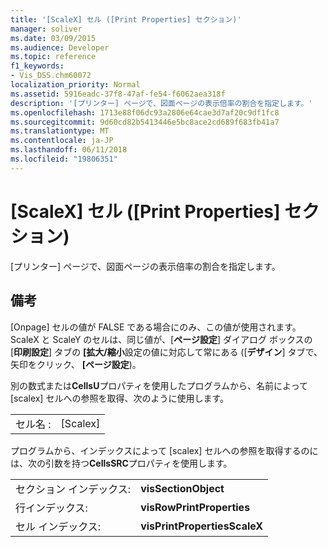 ```yaml
---
title: '[ScaleX] セル ([Print Properties] セクション)'
manager: soliver
ms.date: 03/09/2015
ms.audience: Developer
ms.topic: reference
f1_keywords:
- Vis_DSS.chm60072
localization_priority: Normal
ms.assetid: 5916eadc-37f8-47af-fe54-f6062aea318f
description: '[プリンター] ページで、図面ページの表示倍率の割合を指定します。'
ms.openlocfilehash: 1713e88f06dc93a2806e64cae3d7af20c9df1fc8
ms.sourcegitcommit: 9d60cd82b5413446e5bc8ace2cd689f683fb41a7
ms.translationtype: MT
ms.contentlocale: ja-JP
ms.lasthandoff: 06/11/2018
ms.locfileid: "19806351"
---
```

# <a name="scalex-cell-print-properties-section"></a>[ScaleX] セル ([Print Properties] セクション)

[プリンター] ページで、図面ページの表示倍率の割合を指定します。
  
## <a name="remarks"></a>備考

[Onpage] セルの値が FALSE である場合にのみ、この値が使用されます。 ScaleX と ScaleY のセルは、同じ値が、[**ページ設定**] ダイアログ ボックスの [**印刷設定**] タブの **[拡大/縮小**設定の値に対応して常にある ([**デザイン**] タブで、矢印をクリック、 **[ページ設定**)。 
  
別の数式または**CellsU**プロパティを使用したプログラムから、名前によって [scalex] セルへの参照を取得、次のように使用します。 
  
|||
|:-----|:-----|
|セル名 :  <br/> |[Scalex]  <br/> |
   
プログラムから、インデックスによって [scalex] セルへの参照を取得するのには、次の引数を持つ**CellsSRC**プロパティを使用します。 
  
|||
|:-----|:-----|
|セクション インデックス:  <br/> |**visSectionObject** <br/> |
|行インデックス:  <br/> |**visRowPrintProperties** <br/> |
|セル インデックス:  <br/> |**visPrintPropertiesScaleX** <br/> |
   

